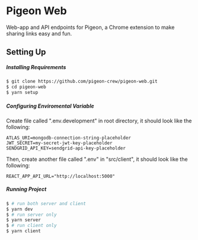 # Pigeon Web

Web-app and API endpoints for Pigeon, a Chrome extension to make sharing links easy and fun.

## Setting Up

##### Installing Requirements

```bash
$ git clone https://github.com/pigeon-crew/pigeon-web.git
$ cd pigeon-web
$ yarn setup
```

##### Configuring Enviromental Variable

Create file called ".env.development" in root directory, it should look like the following:

```
ATLAS_URI=mongodb-connection-string-placeholder
JWT_SECRET=my-secret-jwt-key-placeholder
SENDGRID_API_KEY=sendgrid-api-key-placeholder
```

Then, create another file called ".env" in "src/client", it should look like the following:

```
REACT_APP_API_URL="http://localhost:5000"
```

##### Running Project

```bash
$ # run both server and client
$ yarn dev
$ # run server only
$ yarn server
$ # run client only
$ yarn client
```
